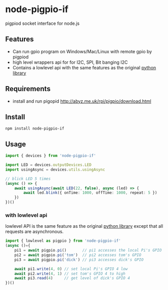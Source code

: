 # node-pigpio-if
pigpiod socket interface for node.js

## Features
* Can run gpio program on Windows/Mac/Linux with remote gpio by pigpiod
* high level wrappers api for for I2C, SPI, Bit banging I2C
* Contains a lowlevel api with the same features as the original [python library](http://abyz.me.uk/rpi/pigpio/python.html)


## Requirements
* install and run pigopid
http://abyz.me.uk/rpi/pigpio/download.html


## Install
```
npm install node-pigpio-if
```

## Usage
```ts
import { devices } from 'node-pigpio-if'

import LED = devices.outputDevices.LED
import usingAsync = devices.utils.usingAsync

// blick LED 5 times
(async () => {
    await usingAsync(await LED(22, false), async (led) => {
        await led.blink({ onTime: 1000, offTime: 1000, repeat: 5 })
    })
})()

```

### with lowlevel api
lowlevel API is the same feature as the original [python library](http://abyz.me.uk/rpi/pigpio/python.html) except that all requests are asynchronous.
```ts
import { lowlevel as pigpio } from 'node-pigpio-if'
(async ()={
    pi1 = await pigpio.pi()       // pi1 accesses the local Pi's GPIO
    pi2 = await pigpio.pi('tom')  // pi2 accesses tom's GPIO
    pi3 = await pigpio.pi('dick') // pi3 accesses dick's GPIO

    await pi1.write(4, 0) // set local Pi's GPIO 4 low
    await pi2.write(4, 1) // set tom's GPIO 4 to high
    await pi3.read(4)     // get level of dick's GPIO 4
})()
```